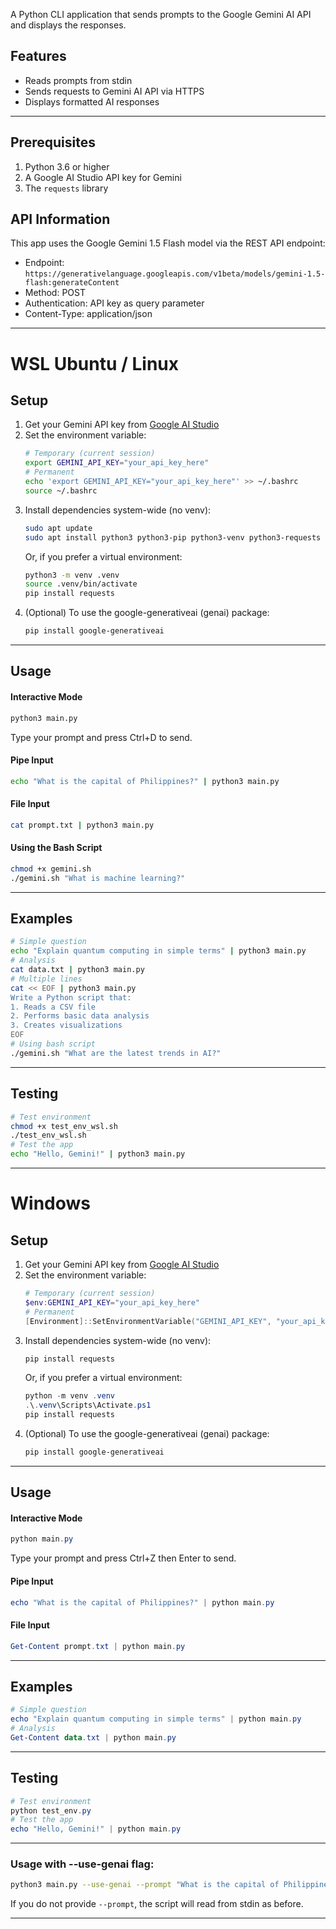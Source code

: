A Python CLI application that sends prompts to the Google Gemini AI API and displays the responses.

## Features

- Reads prompts from stdin
- Sends requests to Gemini AI API via HTTPS
- Displays formatted AI responses

---

## Prerequisites

1. Python 3.6 or higher
2. A Google AI Studio API key for Gemini
3. The `requests` library

## API Information

This app uses the Google Gemini 1.5 Flash model via the REST API endpoint:
- Endpoint: `https://generativelanguage.googleapis.com/v1beta/models/gemini-1.5-flash:generateContent`
- Method: POST
- Authentication: API key as query parameter
- Content-Type: application/json

---

# WSL Ubuntu / Linux 
## Setup

1. Get your Gemini API key from [Google AI Studio](https://makersuite.google.com/app/apikey)
2. Set the environment variable:
   ```bash
   # Temporary (current session)
   export GEMINI_API_KEY="your_api_key_here"
   # Permanent
   echo 'export GEMINI_API_KEY="your_api_key_here"' >> ~/.bashrc
   source ~/.bashrc
   ```
3. Install dependencies system-wide (no venv):
   ```bash
   sudo apt update
   sudo apt install python3 python3-pip python3-venv python3-requests
   ```
   Or, if you prefer a virtual environment:
   ```bash
   python3 -m venv .venv
   source .venv/bin/activate
   pip install requests
   ```
4. (Optional) To use the google-generativeai (genai) package:
   ```bash
   pip install google-generativeai
   ```

---

## Usage

#### Interactive Mode
```bash
python3 main.py
```
Type your prompt and press Ctrl+D to send.

#### Pipe Input
```bash
echo "What is the capital of Philippines?" | python3 main.py
```

#### File Input
```bash
cat prompt.txt | python3 main.py
```

#### Using the Bash Script
```bash
chmod +x gemini.sh
./gemini.sh "What is machine learning?"
```

---

## Examples
```bash
# Simple question
echo "Explain quantum computing in simple terms" | python3 main.py
# Analysis
cat data.txt | python3 main.py
# Multiple lines
cat << EOF | python3 main.py
Write a Python script that:
1. Reads a CSV file
2. Performs basic data analysis
3. Creates visualizations
EOF
# Using bash script
./gemini.sh "What are the latest trends in AI?"
```

---

##  Testing
```bash
# Test environment
chmod +x test_env_wsl.sh
./test_env_wsl.sh
# Test the app
echo "Hello, Gemini!" | python3 main.py
```

---
# Windows
##  Setup

1. Get your Gemini API key from [Google AI Studio](https://makersuite.google.com/app/apikey)
2. Set the environment variable:
   ```powershell
   # Temporary (current session)
   $env:GEMINI_API_KEY="your_api_key_here"
   # Permanent
   [Environment]::SetEnvironmentVariable("GEMINI_API_KEY", "your_api_key_here", "User")
   ```
3. Install dependencies system-wide (no venv):
   ```powershell
   pip install requests
   ```
   Or, if you prefer a virtual environment:
   ```powershell
   python -m venv .venv
   .\.venv\Scripts\Activate.ps1
   pip install requests
   ```
4. (Optional) To use the google-generativeai (genai) package:
   ```powershell
   pip install google-generativeai
   ```

---

## Usage

#### Interactive Mode
```powershell
python main.py
```
Type your prompt and press Ctrl+Z then Enter to send.

#### Pipe Input
```powershell
echo "What is the capital of Philippines?" | python main.py
```

#### File Input
```powershell
Get-Content prompt.txt | python main.py
```

---

## Examples
```powershell
# Simple question
echo "Explain quantum computing in simple terms" | python main.py
# Analysis
Get-Content data.txt | python main.py
```

---

## Testing
```powershell
# Test environment
python test_env.py
# Test the app
echo "Hello, Gemini!" | python main.py
```

---


### Usage with --use-genai flag:
```sh
python3 main.py --use-genai --prompt "What is the capital of Philippines?"
```

If you do not provide `--prompt`, the script will read from stdin as before.

---

